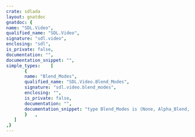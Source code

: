 ```yaml
---
crate: sdlada
layout: gnatdoc
gnatdoc: {
name: "SDL.Video",
qualified_name: "SDL.Video",
signature: "sdl.video",
enclosing: "sdl",
is_private: false,
documentation: "",
documentation_snippet: "",
simple_types:    [
       {
       name: "Blend_Modes",
       qualified_name: "SDL.Video.Blend_Modes",
       signature: "sdl.video.blend_modes",
       enclosing: "",
       is_private: false,
       documentation: "",
       documentation_snippet: "type Blend_Modes is (None, Alpha_Blend, Additive, Colour_Modulate) with\n  Convention => C;",
       }   ,
   ]
,}
---
```


